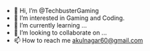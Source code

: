 - 👋 Hi, I’m @TechbusterGaming
- 👀 I’m interested in Gaming and Coding.
- 🌱 I’m currently learning ...
- 💞️ I’m looking to collaborate on ...
- 📫 How to reach me akulnagar60@gmail.com

<!---
TechbusterGaming/TechbusterGaming is a ✨ special ✨ repository because its `README.md` (this file) appears on your GitHub profile.
You can click the Preview link to take a look at your changes.
--->
